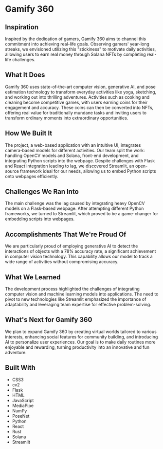 # Gamify 360

## Inspiration
Inspired by the dedication of gamers, Gamify 360 aims to channel this commitment into achieving real-life goals. Observing gamers' year-long streaks, we envisioned utilizing this "stickiness" to motivate daily activities, allowing users to earn real money through Solana NFTs by completing real-life challenges.

## What It Does
Gamify 360 uses state-of-the-art computer vision, generative AI, and pose estimation technology to transform everyday activities like yoga, sketching, and working out into thrilling adventures. Activities such as cooking and cleaning become competitive games, with users earning coins for their engagement and accuracy. These coins can then be converted into NFTs, offering real value for traditionally mundane tasks and inviting users to transform ordinary moments into extraordinary opportunities.

## How We Built It
The project, a web-based application with an intuitive UI, integrates camera-based models for different activities. Our team split the work: handling OpenCV models and Solana, front-end development, and integrating Python scripts into the webpage. Despite challenges with Flask and React integration leading to lag, we discovered Streamlit, an open-source framework ideal for our needs, allowing us to embed Python scripts onto webpages efficiently.

## Challenges We Ran Into
The main challenge was the lag caused by integrating heavy OpenCV models on a Flask-based webpage. After attempting different Python frameworks, we turned to Streamlit, which proved to be a game-changer for embedding scripts into webpages.

## Accomplishments That We're Proud Of
We are particularly proud of employing generative AI to detect the interactions of objects with a 78% accuracy rate, a significant achievement in computer vision technology. This capability allows our model to track a wide range of activities without compromising accuracy.

## What We Learned
The development process highlighted the challenges of integrating computer vision and machine learning models into applications. The need to pivot to new technologies like Streamlit emphasized the importance of adaptability and leveraging team expertise for effective problem-solving.

## What's Next for Gamify 360
We plan to expand Gamify 360 by creating virtual worlds tailored to various interests, enhancing social features for community building, and introducing AI to personalize user experiences. Our goal is to make daily routines more enjoyable and rewarding, turning productivity into an innovative and fun adventure.

## Built With
- CSS3
- cv2
- Flask
- HTML
- JavaScript
- MediaPipe
- NumPy
- PoseNet
- Python
- React
- Rust
- Solana
- Streamlit
